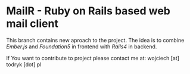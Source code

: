 # MailR - Ruby on Rails based web mail client

This branch contains new aproach to the project. The idea is to combine *Ember.js* and *Foundation5* in frontend with *Rails4* in backend.

If You want to contribute to project please contact me at: wojciech [at] todryk [dot] pl


